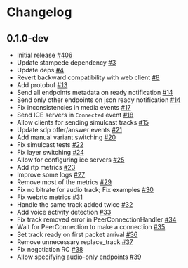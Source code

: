 # Changelog

## 0.1.0-dev
- Initial release [#406](https://github.com/fishjam-dev/membrane_rtc_engine/pull/406)
- Update stampede dependency [#3](https://github.com/fishjam-cloud/membrane_rtc_engine/pull/3)
- Update deps [#4](https://github.com/fishjam-cloud/membrane_rtc_engine/pull/5)
- Revert backward compatibility with web client [#8](https://github.com/fishjam-cloud/membrane_rtc_engine/pull/8)
- Add protobuf [#13](https://github.com/fishjam-cloud/membrane_rtc_engine/pull/13)
- Send all endpoints metadata on ready notification [#14](https://github.com/fishjam-cloud/membrane_rtc_engine/pull/14)
- Send only other endpoints on json ready notification [#14](https://github.com/fishjam-cloud/membrane_rtc_engine/pull/16)
- Fix inconsistencies in media events [#17](https://github.com/fishjam-cloud/membrane_rtc_engine/pull/17)
- Send ICE servers in `Connected` event [#18](https://github.com/fishjam-cloud/membrane_rtc_engine/pull/18)
- Allow clients for sending simulcast tracks [#15](https://github.com/fishjam-cloud/membrane_rtc_engine/pull/15)
- Update sdp offer/answer events [#21](https://github.com/fishjam-cloud/membrane_rtc_engine/pull/21)
- Add manual variant switching [#20](https://github.com/fishjam-cloud/membrane_rtc_engine/pull/20)
- Fix simulcast tests [#22](https://github.com/fishjam-cloud/membrane_rtc_engine/pull/22)
- Fix layer switching [#24](https://github.com/fishjam-cloud/membrane_rtc_engine/pull/24)
- Allow for configuring ice servers [#25](https://github.com/fishjam-cloud/membrane_rtc_engine/pull/25)
- Add rtp metrics [#23](https://github.com/fishjam-cloud/membrane_rtc_engine/pull/23)
- Improve some logs [#27](https://github.com/fishjam-cloud/membrane_rtc_engine/pull/27)
- Remove most of the metrics [#29](https://github.com/fishjam-cloud/membrane_rtc_engine/pull/29)
- Fix no bitrate for audio track; Fix examples [#30](https://github.com/fishjam-cloud/membrane_rtc_engine/pull/30)
- Fix webrtc metrics [#31](https://github.com/fishjam-cloud/membrane_rtc_engine/pull/31)
- Handle the same track added twice [#32](https://github.com/fishjam-cloud/membrane_rtc_engine/pull/32)
- Add voice activity detection [#33](https://github.com/fishjam-cloud/membrane_rtc_engine/pull/33)
- Fix track removed error in PeerConnectionHandler [#34](https://github.com/fishjam-cloud/membrane_rtc_engine/pull/34)
- Wait for PeerConnection to make a connection [#35](https://github.com/fishjam-cloud/membrane_rtc_engine/pull/35)
- Set track ready on first packet arrival [#36](https://github.com/fishjam-cloud/membrane_rtc_engine/pull/36)
- Remove unnecessary replace_track [#37](https://github.com/fishjam-cloud/membrane_rtc_engine/pull/37)
- Fix negotiation RC [#38](https://github.com/fishjam-cloud/membrane_rtc_engine/pull/38)
- Allow specifying audio-only endpoints [#39](https://github.com/fishjam-cloud/membrane_rtc_engine/pull/39)
